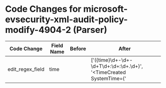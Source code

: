 # Code Changes for microsoft-evsecurity-xml-audit-policy-modify-4904-2 (Parser)

| Code Change | Field Name | Before | After |
|-------------|------------|--------|-------|
| edit_regex_field | time |  | ['({time}\d+-\d+-\d+T\d+:\d+:\d+\.\d+)', '<TimeCreated SystemTime=(\'|")({time}\d\d\d\d-\d\d-\d\dT\d\d:\d\d:\d\d\.\d\d\d\d\d\d\d\d\dZ)', 'SystemTime=(\'|")({time}\d\d\d\d-\d\d-\d\dT\d\d:\d\d:\d\d)'] |